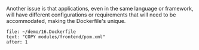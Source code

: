 Another issue is that applications, even in the same language or framework, will have different configurations or requirements that will need to be accommodated, making the Dockerfile's unique.

```editor:select-matching-text
file: ~/demo/16.Dockerfile
text: "COPY modules/frontend/pom.xml"
after: 1
```